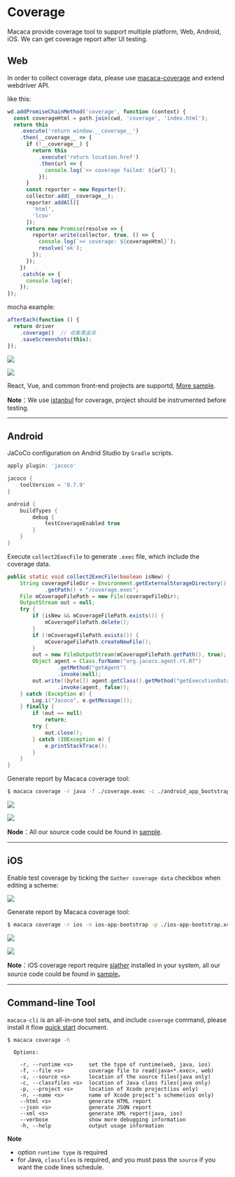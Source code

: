 # Coverage

Macaca provide coverage tool to support multiple platform, Web, Android, iOS. We can get coverage report after UI testing.

## Web

In order to collect coverage data, please use [macaca-coverage](//github.com/macacajs/macaca-coverage) and extend webdriver API.

like this:

```javascript
wd.addPromiseChainMethod('coverage', function (context) {
  const coverageHtml = path.join(cwd, 'coverage', 'index.html');
  return this
    .execute('return window.__coverage__')
    .then(__coverage__ => {
      if (!__coverage__) {
        return this
          .execute('return location.href')
          .then(url => {
            console.log(`>> coverage failed: ${url}`);
          });
      }
      const reporter = new Reporter();
      collector.add(__coverage__);
      reporter.addAll([
        'html',
        'lcov'
      ]);
      return new Promise(resolve => {
        reporter.write(collector, true, () => {
          console.log(`>> coverage: ${coverageHtml}`);
          resolve('ok');
        });
      });
    })
    .catch(e => {
      console.log(e);
    });
});
```

mocha example:

```javascript
afterEach(function () {
  return driver
    .coverage()  // 收集覆盖率
    .saveScreenshots(this);
});
```

![](https://wx3.sinaimg.cn/large/6d308bd9gy1forkepibstj21kw0r6gta.jpg)

![](https://wx3.sinaimg.cn/large/6d308bd9gy1forl1pd99pj211x0rtgrt.jpg)

React, Vue, and common front-end projects are supportd, [More sample](//github.com/macacajs/awesome-macaca#coverage).

**Note**：We use [istanbul](//github.com/gotwarlost/istanbul) for coverage, project should be instrumented before testing.

---

## Android

JaCoCo configuration on Andrid Studio by `Gradle` scripts.

```gradle
apply plugin: 'jacoco'

jacoco {
    toolVersion = '0.7.9'
}

android {
    buildTypes {
        debug {
            testCoverageEnabled true
        }
    }
}
```

Execute `collect2ExecFile` to generate `.exec` file, which include the coverage data.

```java
public static void collect2ExecFile(boolean isNew) {
    String coverageFileDir = Environment.getExternalStorageDirectory()
            .getPath() + "/coverage.exec";
    File mCoverageFilePath = new File(coverageFileDir);
    OutputStream out = null;
    try {
        if (isNew && mCoverageFilePath.exists()) {
            mCoverageFilePath.delete();
        }
        if (!mCoverageFilePath.exists()) {
            mCoverageFilePath.createNewFile();
        }
        out = new FileOutputStream(mCoverageFilePath.getPath(), true);
        Object agent = Class.forName("org.jacoco.agent.rt.RT")
                .getMethod("getAgent")
                .invoke(null);
        out.write((byte[]) agent.getClass().getMethod("getExecutionData", boolean.class)
                .invoke(agent, false));
    } catch (Exception e) {
        Log.i("Jacoco", e.getMessage());
    } finally {
        if (out == null)
            return;
        try {
            out.close();
        } catch (IOException e) {
            e.printStackTrace();
        }
    }
}
```

Generate report by Macaca coverage tool:

```bash
$ macaca coverage -r java -f ./coverage.exec -c ./android_app_bootstrap/build/intermediates/classes/debug -s ./android_app_bootstrap/src/main/java --html ./reporter
```
![](https://wx3.sinaimg.cn/large/6d308bd9gy1forl1qm602j21kw0sn15x.jpg)

![](https://wx3.sinaimg.cn/large/6d308bd9gy1forl1qxn7ij21kw16zkam.jpg)

**Node**：All our source code could be found in [sample](//github.com/macacajs/awesome-macaca#coverage).

---

## iOS

Enable test coverage by ticking the `Gather coverage data` checkbox when editing a scheme:

![](https://wx2.sinaimg.cn/large/6d308bd9gy1forlbdrx66j20ow0e0q55.jpg)

Generate report by Macaca coverage tool:

```bash
$ macaca coverage -r ios -n ios-app-bootstrap -p ./ios-app-bootstrap.xcodeproj --html ./reporter
```

![](https://wx3.sinaimg.cn/large/6d308bd9gy1forlgyhm6tj21030ok78y.jpg)

![](https://wx3.sinaimg.cn/large/6d308bd9gy1forlgyonr0j21030ok79b.jpg)

**Note**：iOS coverage report require [slather](//github.com/SlatherOrg/slather) installed in your system, all our source code could be found in [sample](//github.com/macacajs/awesome-macaca#coverage)。

---

## Command-line Tool

`macaca-cli` is an all-in-one tool sets, and include `coverage` command, please install it flow [quick start](./quick-start) document.

```bash
$ macaca coverage -h
```

```
  Options:

    -r, --runtime <s>     set the type of runtime(web, java, ios)
    -f, --file <s>        coverage file to read(java<*.exec>, web)
    -s, --source <s>      location of the source files(java only)
    -c, --classfiles <s>  location of Java class files(java only)
    -p, --project <s>     location of Xcode project(ios only)
    -n, --name <s>        name of Xcode project's scheme(ios only)
    --html <s>            generate HTML report
    --json <s>            generate JSON report
    --xml <s>             generate XML report(java, ios)
    --verbose             show more debugging information
    -h, --help            output usage information
```

**Note**

- option `runtime type` is required
- for Java, `classfiles` is required, and you must pass the `source` if you want the code lines schedule.
